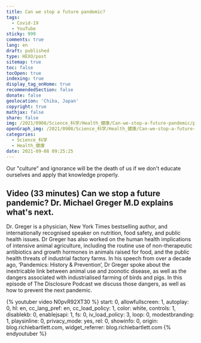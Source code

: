```yaml
---
title: Can we stop a future pandemic?
tags:
  - Covid-19
  - YouTube
sticky: 999
comments: true
lang: en
draft: published
type: HEXO/post
sitemap: true
toc: false
tocOpen: true
indexing: true
display_tag_onHome: true
recommendedSection: false
donate: false
geolocation: 'Chiba, Japan'
copyright: true
mathjax: false
share: false
img: /2021/0908/Science_科学/Health_健康/Can-we-stop-a-future-pandemic/pandemic.png
openGraph_img: /2021/0908/Science_科学/Health_健康/Can-we-stop-a-future-pandemic/pandemic.png
categories:
  - Science_科学
  - Health_健康
date: 2021-09-08 09:25:25
---
```

 Our "culture" and ignorance will be the death of us if we don't educate ourselves and apply that knowledge properly.

## Video (33 minutes) Can we stop a future pandemic? Dr. Michael Greger M.D explains what's next.
 Dr. Greger is a physician, New York Times bestselling author, and internationally recognised speaker on nutrition, food safety, and public health issues. Dr Greger has also worked on the human health implications of intensive animal agriculture, including the routine use of non-therapeutic antibiotics and growth hormones in animals raised for food, and the public health threats of industrial factory farms. In his speech from over a decade ago, ‘Pandemics: History & Prevention’, Dr Greger spoke about the inextricable link between animal use and zoonotic disease, as well as the dangers associated with industrialised farming of birds and pigs. In this episode of The Disclosure Podcast we discuss those dangers, as well as how to prevent the next pandemic.

{% youtuber video N0pvR92XT30 %} 
  start: 0,
  allowfullscreen: 1,
  autoplay: 0,
  hl: en,
  cc_lang_pref: en,
  cc_load_policy: 1,
  color: white,
  controls: 1,
  disablekb: 0,
  enablejsapi: 1,
  fs: 0,
  iv_load_policy: 3,
  loop: 0,
  modestbranding: 1,
  playsinline: 0,
  privacy_mode: yes,
  rel: 0,
  showinfo: 0,
  origin: blog.richiebartlett.com,
  widget_referrer: blog.richiebartlett.com
{% endyoutuber %}